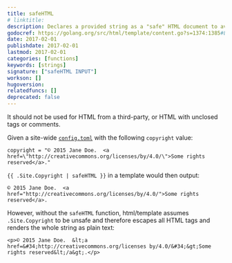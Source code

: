 ```yaml
---
title: safeHTML
# linktitle:
description: Declares a provided string as a "safe" HTML document to avoid escaping by Go templates.
godocref: https://golang.org/src/html/template/content.go?s=1374:1385#L25
date: 2017-02-01
publishdate: 2017-02-01
lastmod: 2017-02-01
categories: [functions]
keywords: [strings]
signature: ["safeHTML INPUT"]
workson: []
hugoversion:
relatedfuncs: []
deprecated: false
---
```


It should not be used for HTML from a third-party, or HTML with unclosed tags or comments.

Given a site-wide [`config.toml`][config] with the following `copyright` value:

```
copyright = "© 2015 Jane Doe.  <a href=\"http://creativecommons.org/licenses/by/4.0/\">Some rights reserved</a>."
```

`{{ .Site.Copyright | safeHTML }}` in a template would then output:

```
© 2015 Jane Doe.  <a href="http://creativecommons.org/licenses/by/4.0/">Some rights reserved</a>.
```

However, without the `safeHTML` function, html/template assumes `.Site.Copyright` to be unsafe and therefore escapes all HTML tags and renders the whole string as plain text:

```
<p>© 2015 Jane Doe.  &lt;a href=&#34;http://creativecommons.org/licenses by/4.0/&#34;&gt;Some rights reserved&lt;/a&gt;.</p>
```

[config]: /getting-started/configuration/
